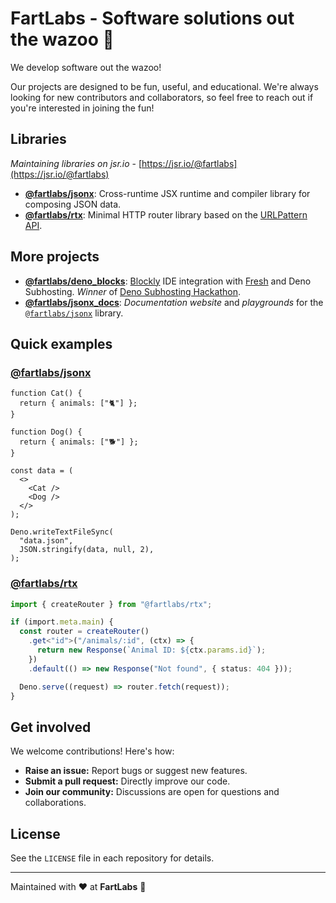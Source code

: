 # FartLabs - Software solutions out the wazoo 🧪

We develop software out the wazoo!

Our projects are designed to be fun, useful, and educational. We're always
looking for new contributors and collaborators, so feel free to reach out if
you're interested in joining the fun!

## Libraries

_Maintaining libraries on jsr.io_ -
[https://jsr.io/@fartlabs](https://jsr.io/@fartlabs)

- [**@fartlabs/jsonx**](https://github.com/FartLabs/jsonx): Cross-runtime JSX
  runtime and compiler library for composing JSON data.
- [**@fartlabs/rtx**](https://github.com/FartLabs/rtx): Minimal HTTP router
  library based on the
  [URLPattern API](https://developer.mozilla.org/en-US/docs/Web/API/URL_Pattern_API).

## More projects

- [**@fartlabs/deno_blocks**](https://github.com/FartLabs/deno_blocks):
  [Blockly](https://github.com/google/blockly) IDE integration with
  [Fresh](https://github.com/denoland/fresh) and Deno Subhosting. _Winner_ of
  [Deno Subhosting Hackathon](https://deno.com/blog/subhosting-hackathon).
- [**@fartlabs/jsonx_docs**](https://github.com/FartLabs/jsonx_docs):
  _Documentation website_ and _playgrounds_ for the
  [`@fartlabs/jsonx`](https://github.com/FartLabs/jsonx) library.

## Quick examples

### [@fartlabs/jsonx](https://github.com/FartLabs/jsonx)

```tsx
function Cat() {
  return { animals: ["🐈"] };
}

function Dog() {
  return { animals: ["🐕"] };
}

const data = (
  <>
    <Cat />
    <Dog />
  </>
);

Deno.writeTextFileSync(
  "data.json",
  JSON.stringify(data, null, 2),
);
```

### [@fartlabs/rtx](https://gihub.com/FartLabs/rtx)

```ts
import { createRouter } from "@fartlabs/rtx";

if (import.meta.main) {
  const router = createRouter()
    .get<"id">("/animals/:id", (ctx) => {
      return new Response(`Animal ID: ${ctx.params.id}`);
    })
    .default(() => new Response("Not found", { status: 404 }));

  Deno.serve((request) => router.fetch(request));
}
```

## Get involved

We welcome contributions! Here's how:

- **Raise an issue:** Report bugs or suggest new features.
- **Submit a pull request:** Directly improve our code.
- **Join our community:** Discussions are open for questions and collaborations.

## License

See the `LICENSE` file in each repository for details.

---

Maintained with ❤️ at **FartLabs** 🧪
